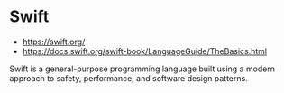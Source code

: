 # Swift

- https://swift.org/
- https://docs.swift.org/swift-book/LanguageGuide/TheBasics.html

Swift is a general-purpose programming language built using a modern approach to safety, performance, and software design patterns.

